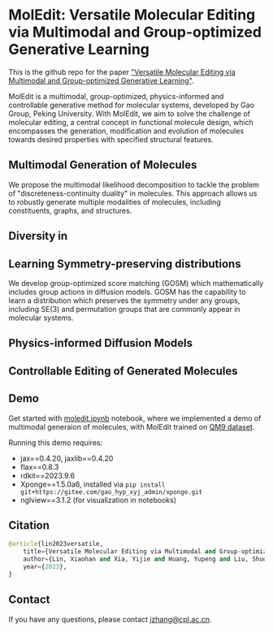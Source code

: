 # MolEdit: Versatile Molecular Editing via Multimodal and Group-optimized Generative Learning

This is the github repo for the paper ["Versatile Molecular Editing via Multimodal and Group-optimized Generative Learning"](https://doi.org/10.26434/chemrxiv-2023-j2n6l).

MolEdit is a multimodal, group-optimized, physics-informed and controllable generative method for molecular systems, developed by Gao Group, Peking University. With MolEdit, we aim to solve the challenge of molecular editing, a central concept in functional molecule design, which encompasses the generation, modification and evolution of molecules towards desired properties with specified structural features.

## Multimodal Generation of Molecules 
We propose the multimodal likelihood decomposition to tackle the problem of "discreteness-continuity duality" in molecules. This approach allows us to robustly generate multiple modalities of molecules, including constituents, graphs, and structures.

## Diversity in 

## Learning Symmetry-preserving distributions
We develop group-optimized score matching (GOSM) which mathematically includes group actions in diffusion models. GOSM has the capability to learn a distribution which preserves the symmetry under any groups, including SE(3) and permutation groups that are commonly appear in molecular systems.

## Physics-informed Diffusion Models 

## Controllable Editing of Generated Molecules

## Demo

Get started with [moledit.ipynb](./moledit.ipynb) notebook, where we implemented a demo of multimodal generaion of molecules, with MolEdit trained on [QM9 dataset](www.nature.com/articles/sdata201422).

Running this demo requires: 
* jax==0.4.20, jaxlib==0.4.20
* flax==0.8.3
* rdkit==2023.9.6
* Xponge==1.5.0a6, installed via `pip install git+https://gitee.com/gao_hyp_xyj_admin/xponge.git`
* nglview==3.1.2 (for visualization in notebooks)

## Citation
```python
@article{lin2023versatile,
    title={Versatile Molecular Editing via Multimodal and Group-optimized Generative Learning},
    author={Lin, Xiaohan and Xia, Yijie and Huang, Yupeng and Liu, Shuo and Chen, Mengyun and Ni, Ningxi and Wang, Zidong and Gao, Yi Qin and Zhang, Jun},
    year={2023},
}
```

## Contact 
If you have any questions, please contact jzhang@cpl.ac.cn.